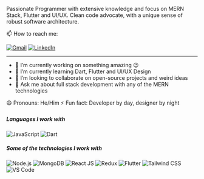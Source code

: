 
Passionate Programmer with extensive knowledge and focus on MERN Stack, Flutter and UI/UX. Clean code advocate, with a unique sense of robust software architecture. 

📫 How to reach me: 

[![Gmail](https://img.shields.io/badge/-GMAIL-D14836?style=for-the-badge&logo=gmail&logoColor=white)](mailto:pappiah00@gmail.com)
[![LinkedIn](https://img.shields.io/badge/-LINKEDIN-0077B5?style=for-the-badge&logo=linkedin&logoColor=white)](https://www.linkedin.com/in/prince-appiah/)

---
- 🔭 I’m currently working on something amazing :wink: 
- 🌱 I’m currently learning Dart, Flutter and UI/UX Design
- 👯 I’m looking to collaborate on open-source projects and weird ideas
- 💬 Ask me about full stack development with any of the MERN technologies 

😄 Pronouns: He/Him
⚡ Fun fact: Developer by day, designer by night


##### Languages I work with
![JavaScript](https://img.shields.io/badge/-JavaScript-000000?style=flat&logo=javascript)
![Dart](https://img.shields.io/badge/-Dart-0d91a3?&logo=dart) 


##### Some of the technologies I work with

![Node.js](https://img.shields.io/badge/-Node.js-222222?style=flat&logo=node.js&logoColor=339933)
![MongoDB](https://img.shields.io/badge/-MongoDB-222222?style=flat&logo=mongodb&logoColor=339933)
![React JS](https://img.shields.io/badge/-React-222222?style=flat&logo=React&logoColor=61DAFB)
![Redux](https://img.shields.io/badge/-Redux-181717?&logo=redux)
![Flutter](https://img.shields.io/badge/-Flutter-222222?&logo=flutter) 
![Tailwind CSS](https://img.shields.io/badge/-TailwindCSS-222222?style=flat&logo=TailwindCSS&logoColor=61DAFB)
![VS Code](https://img.shields.io/badge/-VS%20Code-222222?style=flat&logo=visual-studio-code)


